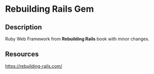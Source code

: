 <h1>Rebuilding Rails Gem</h1>

<h2>Description</h2>

Ruby Web Framework from <strong>Rebuilding Rails</strong> book with minor changes.

<h2>Resources</h2>

<p><a href="https://rebuilding-rails.com/">https://rebuilding-rails.com/</a></p>
